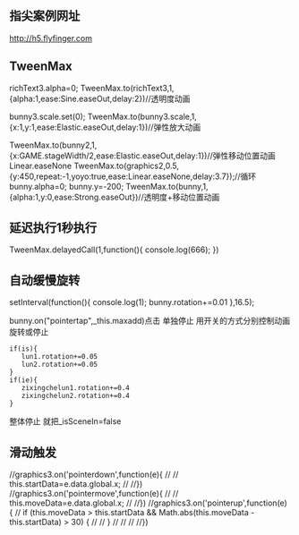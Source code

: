 ## 指尖案例网址 

http://h5.flyfinger.com

## TweenMax
richText3.alpha=0;
TweenMax.to(richText3,1,{alpha:1,ease:Sine.easeOut,delay:2})//透明度动画
 
bunny3.scale.set(0);
TweenMax.to(bunny3.scale,1,{x:1,y:1,ease:Elastic.easeOut,delay:1})//弹性放大动画
 
TweenMax.to(bunny2,1,{x:GAME.stageWidth/2,ease:Elastic.easeOut,delay:1})//弹性移动位置动画
                                               Linear.easeNone
TweenMax.to(graphics2,0.5,{y:450,repeat:-1,yoyo:true,ease:Linear.easeNone,delay:3.7});//循环
bunny.alpha=0;
bunny.y=-200;
TweenMax.to(bunny,1,{alpha:1,y:0,ease:Strong.easeOut})//透明度+移动位置动画
 
## 延迟执行1秒执行
TweenMax.delayedCall(1,function(){
     console.log(666);
})
## 自动缓慢旋转
setInterval(function(){
			console.log(1);
            bunny.rotation+=0.01
        },16.5);
 
bunny.on("pointertap",_this.maxadd)点击
单独停止  用开关的方式分别控制动画旋转或停止
 
    if(is){
       lun1.rotation+=0.05
       lun2.rotation+=0.05
    }
    if(ie){
       zixingchelun1.rotation+=0.4
       zixingchelun2.rotation+=0.4
    }
整体停止 就把_isSceneIn=false
 
 
## 滑动触发
//graphics3.on('pointerdown',function(e){
        //
        //        this.startData=e.data.global.x;
        //
        //})
        //graphics3.on('pointermove',function(e){
        //
        //        this.moveData=e.data.global.x;
        //
        //})
        //graphics3.on('pointerup',function(e) {
        //    if (this.moveData > this.startData && Math.abs(this.moveData - this.startData) > 30) {
        //
        //    }
        //
        //
        //
        //})
